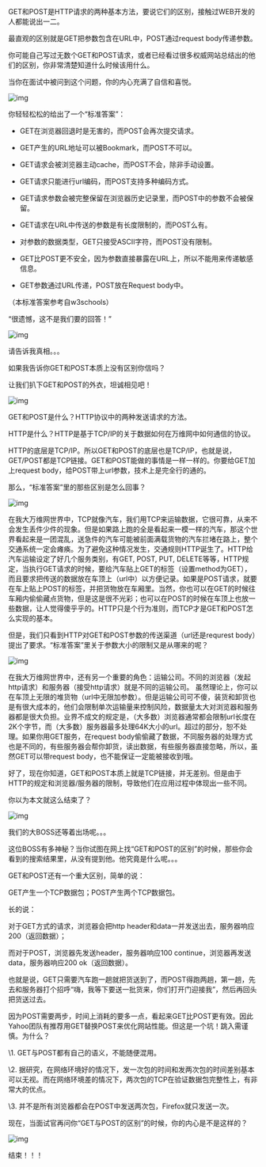GET和POST是HTTP请求的两种基本方法，要说它们的区别，接触过WEB开发的人都能说出一二。

 

最直观的区别就是GET把参数包含在URL中，POST通过request body传递参数。

 

你可能自己写过无数个GET和POST请求，或者已经看过很多权威网站总结出的他们的区别，你非常清楚知道什么时候该用什么。

 

当你在面试中被问到这个问题，你的内心充满了自信和喜悦。

![img](http://mmbiz.qpic.cn/mmbiz/VUGnGjllRE5vZcld02bjOjWPPBRXYdhLcm8TfMjvKvXwbzXTbpUaahYNVFpXh8fIMgqcmbIeEBqFTt7ibiaewMicg/640?wx_fmt=png)

你轻轻松松的给出了一个“标准答案”：



- GET在浏览器回退时是无害的，而POST会再次提交请求。

   

- GET产生的URL地址可以被Bookmark，而POST不可以。

   

- GET请求会被浏览器主动cache，而POST不会，除非手动设置。

   

- GET请求只能进行url编码，而POST支持多种编码方式。

   

- GET请求参数会被完整保留在浏览器历史记录里，而POST中的参数不会被保留。

   

- GET请求在URL中传送的参数是有长度限制的，而POST么有。

   

- 对参数的数据类型，GET只接受ASCII字符，而POST没有限制。

   

- GET比POST更不安全，因为参数直接暴露在URL上，所以不能用来传递敏感信息。

   

- GET参数通过URL传递，POST放在Request body中。

（本标准答案参考自w3schools）

 

“很遗憾，这不是我们要的回答！”

![img](http://mmbiz.qpic.cn/mmbiz/VUGnGjllRE5vZcld02bjOjWPPBRXYdhLkCV5yUI4QFlaibOg9aFp2ZjPlaeAgaibbYyzOYsmcDfPlzFPAdcy21dQ/640?wx_fmt=jpeg)

请告诉我真相。。。

 

如果我告诉你GET和POST本质上没有区别你信吗？ 


让我们扒下GET和POST的外衣，坦诚相见吧！


![img](http://mmbiz.qpic.cn/mmbiz/VUGnGjllRE5vZcld02bjOjWPPBRXYdhLVXZkPZibSibtVZoIkDcBTQJ3mFibpNtqOSNTLDs01s2rmB6PyCoibjczxQ/640?wx_fmt=png)

GET和POST是什么？HTTP协议中的两种发送请求的方法。

 

HTTP是什么？HTTP是基于TCP/IP的关于数据如何在万维网中如何通信的协议。

 

HTTP的底层是TCP/IP。所以GET和POST的底层也是TCP/IP，也就是说，GET/POST都是TCP链接。GET和POST能做的事情是一样一样的。你要给GET加上request body，给POST带上url参数，技术上是完全行的通的。 

 

那么，“标准答案”里的那些区别是怎么回事？

 

![img](http://mmbiz.qpic.cn/mmbiz/VUGnGjllRE5vZcld02bjOjWPPBRXYdhLdhmQxXtz2Kwn3yzT8Jzic1joUsjXxeaU8JwerDiabz9N9sYmBpIgWic2A/640?wx_fmt=jpeg)

 

在我大万维网世界中，TCP就像汽车，我们用TCP来运输数据，它很可靠，从来不会发生丢件少件的现象。但是如果路上跑的全是看起来一模一样的汽车，那这个世界看起来是一团混乱，送急件的汽车可能被前面满载货物的汽车拦堵在路上，整个交通系统一定会瘫痪。为了避免这种情况发生，交通规则HTTP诞生了。HTTP给汽车运输设定了好几个服务类别，有GET, POST, PUT, DELETE等等，HTTP规定，当执行GET请求的时候，要给汽车贴上GET的标签（设置method为GET），而且要求把传送的数据放在车顶上（url中）以方便记录。如果是POST请求，就要在车上贴上POST的标签，并把货物放在车厢里。当然，你也可以在GET的时候往车厢内偷偷藏点货物，但是这是很不光彩；也可以在POST的时候在车顶上也放一些数据，让人觉得傻乎乎的。HTTP只是个行为准则，而TCP才是GET和POST怎么实现的基本。

 

但是，我们只看到HTTP对GET和POST参数的传送渠道（url还是requrest body）提出了要求。“标准答案”里关于参数大小的限制又是从哪来的呢？

 

![img](http://mmbiz.qpic.cn/mmbiz/VUGnGjllRE5vZcld02bjOjWPPBRXYdhLSDX3EiadGp0gDsHwgvGictCwWSEaAQ4jVib1sLaqnBGpFAUhHhjv8xGKQ/640?wx_fmt=jpeg)



在我大万维网世界中，还有另一个重要的角色：运输公司。不同的浏览器（发起http请求）和服务器（接受http请求）就是不同的运输公司。 虽然理论上，你可以在车顶上无限的堆货物（url中无限加参数）。但是运输公司可不傻，装货和卸货也是有很大成本的，他们会限制单次运输量来控制风险，数据量太大对浏览器和服务器都是很大负担。业界不成文的规定是，（大多数）浏览器通常都会限制url长度在2K个字节，而（大多数）服务器最多处理64K大小的url。超过的部分，恕不处理。如果你用GET服务，在request body偷偷藏了数据，不同服务器的处理方式也是不同的，有些服务器会帮你卸货，读出数据，有些服务器直接忽略，所以，虽然GET可以带request body，也不能保证一定能被接收到哦。

 

好了，现在你知道，GET和POST本质上就是TCP链接，并无差别。但是由于HTTP的规定和浏览器/服务器的限制，导致他们在应用过程中体现出一些不同。 

 

你以为本文就这么结束了？

 

![img](http://mmbiz.qpic.cn/mmbiz/VUGnGjllRE5vZcld02bjOjWPPBRXYdhLNqLBKzbCAfuLHkM355iaBC9FuOlWrtiaIUmD95T8ReVJ9FInZIZWV0YA/0?)

我们的大BOSS还等着出场呢。。。

 

这位BOSS有多神秘？当你试图在网上找“GET和POST的区别”的时候，那些你会看到的搜索结果里，从没有提到他。他究竟是什么呢。。。

 

GET和POST还有一个重大区别，简单的说：

GET产生一个TCP数据包；POST产生两个TCP数据包。

 

长的说：

对于GET方式的请求，浏览器会把http header和data一并发送出去，服务器响应200（返回数据）；

而对于POST，浏览器先发送header，服务器响应100 continue，浏览器再发送data，服务器响应200 ok（返回数据）。

 

也就是说，GET只需要汽车跑一趟就把货送到了，而POST得跑两趟，第一趟，先去和服务器打个招呼“嗨，我等下要送一批货来，你们打开门迎接我”，然后再回头把货送过去。

 

因为POST需要两步，时间上消耗的要多一点，看起来GET比POST更有效。因此Yahoo团队有推荐用GET替换POST来优化网站性能。但这是一个坑！跳入需谨慎。为什么？

\1. GET与POST都有自己的语义，不能随便混用。

\2. 据研究，在网络环境好的情况下，发一次包的时间和发两次包的时间差别基本可以无视。而在网络环境差的情况下，两次包的TCP在验证数据包完整性上，有非常大的优点。

\3. 并不是所有浏览器都会在POST中发送两次包，Firefox就只发送一次。

 

现在，当面试官再问你“GET与POST的区别”的时候，你的内心是不是这样的？

![img](http://mmbiz.qpic.cn/mmbiz/VUGnGjllRE5vZcld02bjOjWPPBRXYdhLyfrfWEnMQlicIoNbaQJCicpKjOVQp8tNjU9Zp8Eia40om3vTah9aZEF7w/640?wx_fmt=jpeg)

结束！！！